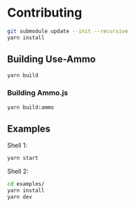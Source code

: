 # Contributing

```bash
git submodule update --init --recursive
yarn install
```

## Building Use-Ammo

```bash
yarn build
```

### Building Ammo.js

```bash
yarn build:ammo
```

## Examples

Shell 1:

```bash
yarn start
```

Shell 2:

```bash
cd examples/
yarn install
yarn dev
```
